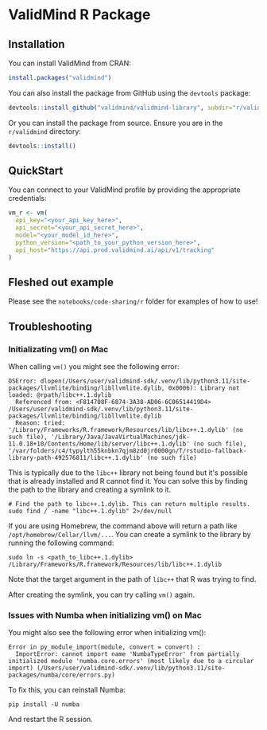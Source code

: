 # ValidMind R Package

## Installation

You can install ValidMind from CRAN:

```r
install.packages("validmind")
```

You can also install the package from GitHub using the `devtools` package:

```r
devtools::install_github("validmind/validmind-library", subdir="r/validmind")
```

Or you can install the package from source. Ensure you are in the `r/validmind` directory:

```r
devtools::install()
```

## QuickStart

You can connect to your ValidMind profile by providing the appropriate credentials:

```r
vm_r <- vm(
  api_key="<your_api_key_here>",
  api_secret="<your_api_secret_here>",
  model="<your_model_id_here>",
  python_version="<path_to_your_python_version_here>",
  api_host="https://api.prod.validmind.ai/api/v1/tracking"
)
```

## Fleshed out example

Please see the `notebooks/code-sharing/r` folder for examples of how to use!

## Troubleshooting

### Initializating vm() on Mac

When calling `vm()` you might see the following error:

```
OSError: dlopen(/Users/user/validmind-sdk/.venv/lib/python3.11/site-packages/llvmlite/binding/libllvmlite.dylib, 0x0006): Library not loaded: @rpath/libc++.1.dylib
  Referenced from: <F814708F-6874-3A38-AD06-6C06514419D4> /Users/user/validmind-sdk/.venv/lib/python3.11/site-packages/llvmlite/binding/libllvmlite.dylib
  Reason: tried: '/Library/Frameworks/R.framework/Resources/lib/libc++.1.dylib' (no such file), '/Library/Java/JavaVirtualMachines/jdk-11.0.18+10/Contents/Home/lib/server/libc++.1.dylib' (no such file), '/var/folders/c4/typylth55knbkn7qjm8zd0jr0000gn/T/rstudio-fallback-library-path-492576811/libc++.1.dylib' (no such file)
```

This is typically due to the `libc++` library not being found but it's possible that is already installed and R cannot find it. You can solve this by finding the path to the library and creating a symlink to it.

```
# Find the path to libc++.1.dylib. This can return multiple results.
sudo find / -name "libc++.1.dylib" 2>/dev/null
```

If you are using Homebrew, the command above will return a path like `/opt/homebrew/Cellar/llvm/...`. You can create a symlink to the library by running the following command:

```
sudo ln -s <path_to_libc++.1.dylib> /Library/Frameworks/R.framework/Resources/lib/libc++.1.dylib
```

Note that the target argument in the path of `libc++` that R was trying to find.

After creating the symlink, you can try calling `vm()` again.

### Issues with Numba when initializing vm() on Mac

You might also see the following error when initializing vm():

```
Error in py_module_import(module, convert = convert) :
  ImportError: cannot import name 'NumbaTypeError' from partially initialized module 'numba.core.errors' (most likely due to a circular import) (/Users/user/validmind-sdk/.venv/lib/python3.11/site-packages/numba/core/errors.py)
```

To fix this, you can reinstall Numba:

```
pip install -U numba
```

And restart the R session.

